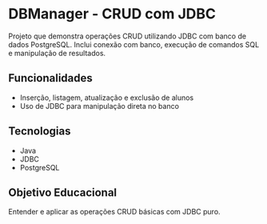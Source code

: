 # DBManager - CRUD com JDBC

Projeto que demonstra operações CRUD utilizando JDBC com banco de dados PostgreSQL. Inclui conexão com banco, execução de comandos SQL e manipulação de resultados.

## Funcionalidades
- Inserção, listagem, atualização e exclusão de alunos
- Uso de JDBC para manipulação direta no banco

## Tecnologias
- Java
- JDBC
- PostgreSQL

## Objetivo Educacional
Entender e aplicar as operações CRUD básicas com JDBC puro.

